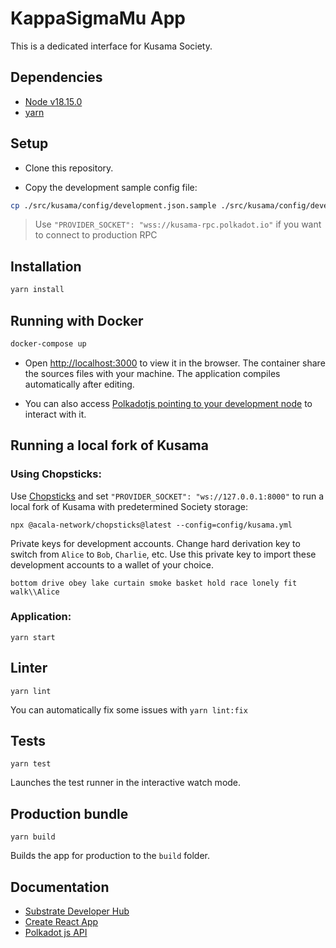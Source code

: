 # KappaSigmaMu App

This is a dedicated interface for Kusama Society.

## Dependencies

* [Node v18.15.0](#)
* [yarn](https://yarnpkg.com)

## Setup

- Clone this repository.

- Copy the development sample config file:
```bash
cp ./src/kusama/config/development.json.sample ./src/kusama/config/development.json
```

> Use `"PROVIDER_SOCKET": "wss://kusama-rpc.polkadot.io"` if you want to connect to production RPC

## Installation

```bash
yarn install
```

## Running with Docker

```bash
docker-compose up
```

- Open [http://localhost:3000](http://localhost:3000) to view it in the browser. The container share the sources files with your machine. The application compiles automatically after editing.

- You can also access [Polkadotjs pointing to your development node](https://polkadot.js.org/apps/?rpc=ws%3A%2F%2F127.0.0.1%3A9944#/society) to interact with it.

## Running a local fork of Kusama

### Using Chopsticks:

Use [Chopsticks](https://github.com/AcalaNetwork/chopsticks) and set `"PROVIDER_SOCKET": "ws://127.0.0.1:8000"` to run a local fork of Kusama with predetermined Society storage:
```
npx @acala-network/chopsticks@latest --config=config/kusama.yml
```

Private keys for development accounts. Change hard derivation key to switch from `Alice` to `Bob`, `Charlie`, etc. Use this private key to import these development accounts to a wallet of your choice.
```
bottom drive obey lake curtain smoke basket hold race lonely fit walk\\Alice
```


### Application:

```
yarn start
```

## Linter

```
yarn lint
```

You can automatically fix some issues with `yarn lint:fix`


## Tests

```
yarn test
```

Launches the test runner in the interactive watch mode.

## Production bundle

```
yarn build
```

Builds the app for production to the `build` folder.

## Documentation

* [Substrate Developer Hub](https://substrate.dev)
* [Create React App](https://github.com/facebook/create-react-app)
* [Polkadot js API](https://polkadot.js.org/api)
